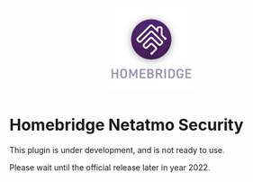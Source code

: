 
<p align="center">

<img src="https://github.com/homebridge/branding/raw/master/logos/homebridge-wordmark-logo-vertical.png" width="150">

</p>


# Homebridge Netatmo Security

This plugin is under development, and is not ready to use.

Please wait until the official release later in year 2022.
